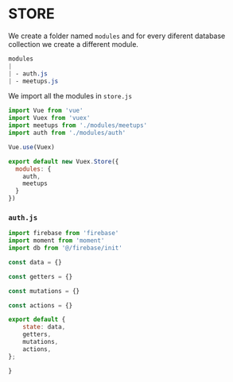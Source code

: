# STORE

We create a folder named `modules` and for every diferent database collection we create a different module.

```scss
modules
|
| - auth.js
| - meetups.js
```

We import all the modules in `store.js`

```js
import Vue from 'vue'
import Vuex from 'vuex'
import meetups from './modules/meetups'
import auth from './modules/auth'

Vue.use(Vuex)

export default new Vuex.Store({
  modules: {
    auth,
    meetups
  }
})
```

### `auth.js`

```js
import firebase from 'firebase'
import moment from 'moment'
import db from '@/firebase/init'

const data = {}

const getters = {}

const mutations = {}

const actions = {}

export default {
    state: data,
    getters,
    mutations,
    actions,
};

}
```
